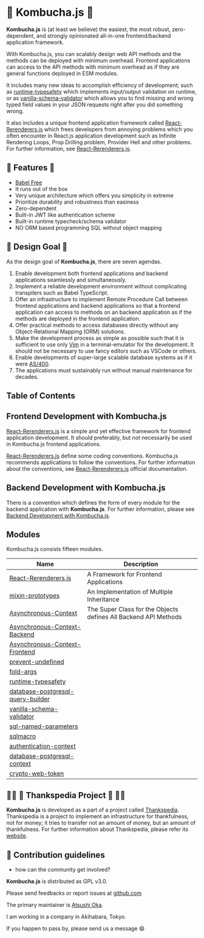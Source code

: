  🍵 Kombucha.js 🍵
===================

**Kombucha.js** is (at least we believe) the easiest, the most robust,
zero-dependent, and strongly opinionated all-in-one frontend/backend application
framework.

With Kombucha.js, you can scalably design web API methods and the methods can be
deployed with minimum overhead. Frontend applications can access to the API
methods with minimum overhead as if they are general functions deployed in ESM
modules.

It includes many new ideas to accomplish efficiency of development; such as
[runtime-typesafety][] which implements input/output validation on runtime, or
as [vanilla-schema-validator][] which allows you to find missing and wrong typed
field values in your JSON requests right after you did something wrong.

It also includes a unique frontend application framework called [React-Rerenderers.js][rerenderers]
which frees developers from annoying problems which you often encounter in
React.js application development such as Infinite Rendering Loops, Prop Drilling
problem, Provider Hell and other problems. For further information, see
[React-Rerenderers.js][rerenderers].

  🐶 Features 🐶
-----------------
- [Babel Free](https://art-deco.github.io/nodetools/babel-when-open-source-is-not-free-sofware.html)
- It runs out of the box
- Very unique architecture which offers you simplicity in extreme
- Prioritize durability and robustness than easiness
- Zero-dependent
- Built-in JWT like authentication scheme
- Built-in runtime typecheck/schema validator
- NO ORM based programming SQL without object mapping

 🗼 Design Goal 🗼
-------------------
As the design goal of **Kombucha.js**, there are seven agendas.

1. Enable development both frontend applications and backend applications
   seamlessly and simultaneously.
2. Implement a reliable development environment without complicating
   transpilers such as Babel TypeScript.
3. Offer an infrastructure to implement Remote Procedure Call between frontend
   applications and backend applications so that a frontend application can
   access to methods on an backend application as if    the methods are deployed
   in the frontend application.
4. Offer practical methods to access databases directly without any
   Object-Relational Mapping (ORM) solutions.
5. Make the development process as simple as possible such that it is
   sufficient to use only [Vim][] in a terminal-emulator for the development. It
   should not be necessary to use fancy editors such as VSCode or others.
6. Enable developments of super-large scalable database systems as if it were
   [AS/400](https://en.wikipedia.org/wiki/IBM_AS/400).
7. The applications must sustainably run without manual maintenance for
   decades.

[Vim]: https://www.vim.org/


 Table of Contents
------------------------------------

[TOC-BEGIN]: <> ""


[TOC-END]: <> ""
[TOC-COMMAND]: <> "r! cat profile/README.md | pandoc -s --toc --wrap=none  --from=markdown --to=markdown | sed -n '1,/^ *$/p'"


 Frontend Development with Kombucha.js
----------------------------------------

[React-Rerenderers.js][rerenderers] is a simple and yet effective framework for
frontend application development. It should preferably, but not necessarily be
used in Kombucha.js frontend applications.

[React-Rerenderers.js][rerenderers] define some coding conventions. Kombucha.js
recommends applications to follow the conventions. For further information
about the conventions, see [React-Rerenderers.js][rerenderers] official
documentation.

[frontend]: https://github.com/kombucha-js/.github/wiki/Frontend-Development


 Backend Development with Kombucha.js
---------------------------------------
There is a convention which defines the form of every module for the backend
application with **Kombucha.js**. For further information, please see [Backend Development with Kombucha.js][backend].

[backend]: https://github.com/kombucha-js/.github/wiki/Backend-Development


 Modules
------------------------------------

Kombucha.js consists fifteen modules.

| Name                                                                    | Description                                                            |
| ----------------------------------------------------------------------  | ----------------------------------                                     |
| [React-Rerenderers.js][react-rerenderers]                               | A Framework for Frontend Applications                                  |
| [mixin-prototypes][mixin-prototypes]                                    | An Implementation of Multiple Inheritance                              |
| [Asynchronous-Context][asynchronous-context]                            | The Super Class for the Objects defines All Backend API Methods        |
| [Asynchronous-Context-Backend][asynchronous-context-backend]            |                                                                        |
| [Asynchronous-Context-Frontend][asynchronous-context-frontend]          |                                                                        |
| [prevent-undefined][prevent-undefined]                                  |                                                                        |
| [fold-args][fold-args]                                                  |                                                                        |
| [runtime-typesafety][runtime-typesafety]                                |                                                                        |
| [database-postgresql-query-builder][database-postgresql-query-builder]  |                                                                        |
| [vanilla-schema-validator][vanilla-schema-validator]                    |                                                                        |
| [sql-named-parameters][sql-named-parameters]                            |                                                                        |
| [sqlmacro][sqlmacro]                                                    |                                                                        |
| [authentication-context][authentication-context]                        |                                                                        |
| [database-postgresql-context][database-postgresql-context]              |                                                                        |
| [crypto-web-token][crypto-web-token]                                    |                                                                        |


[rerenderers]:                       https://github.com/kombucha-js/react-rerenderers/
[react-rerenderers]:                 https://github.com/kombucha-js/react-rerenderers/
[asynchronous-context-backend]:      https://github.com/kombucha-js/asynchronous-context-backend/
[prevent-undefined]:                 https://github.com/kombucha-js/prevent-undefined/
[fold-args]:                         https://github.com/kombucha-js/fold-args/
[runtime-typesafety]:                https://github.com/kombucha-js/runtime-typesafety/
[database-postgresql-query-builder]: https://github.com/kombucha-js/database-postgresql-query-builder/
[vanilla-schema-validator]:          https://github.com/kombucha-js/vanilla-schema-validator/
[sql-named-parameters]:              https://github.com/kombucha-js/sql-named-parameters/
[sqlmacro]:                          https://github.com/kombucha-js/sqlmacro/
[mixin-prototypes]:                  https://github.com/kombucha-js/mixin-prototypes/
[authentication-context]:            https://github.com/kombucha-js/authentication-context/
[asynchronous-context]:              https://github.com/kombucha-js/asynchronous-context/
[database-postgresql-context]:       https://github.com/kombucha-js/database-postgresql-context/
[crypto-web-token]:                  https://github.com/kombucha-js/crypto-web-token/
[asynchronous-context-frontend]:     https://github.com/kombucha-js/asynchronous-context-frontend/
[randomcat]:                         https://github.com/kombucha-js/randomcat/
[beep]:                              https://github.com/kombucha-js/beep/

[LIST-COMMAND]: <> "gh repo list --json 'url' kombucha-js --jq '.[].url'"




  🙏🏿 🥰 Thankspedia Project 🥰 🙏🏻
----------------------------------------
**Kombucha.js** is developed as a part of a project called [Thankspedia][].
Thankspedia is a project to implement an infrastructure for thankfulness, not
for money; it tries to transfer not an amount of money, but an amount of
thankfulness. For further information about Thankspedia, please refer its
[website][Thankspedia].

[Thankspedia]: https://github.com/thankspedia/


🌈 Contribution guidelines
---------------------------------------------------------------
- how can the community get involved?

**Kombucha.js** is distributed as GPL v3.0.

Please send feedbacks or report issues at [github.com](https://github.com/kombucha-js)

The primary maintainer is [Atsushi Oka][ats4u].

I am working in a company in Akihabara, Tokyo.

If you happen to pass by, please send us a message 😄

[ats4u]: https://github.com/ats4u

<!--
**Here are some ideas to get you started:**
👩‍💻 Useful resources
---------------------------------------------------------------
 - where can the community find your docs? Is there anything else the community should know?
🙋‍♀️ A short introduction - what is your organization all about?
🌈 Contribution guidelines - how can the community get involved?
👩‍💻 Useful resources - where can the community find your docs? Is there anything else the community should know?
🍿 Fun facts - what does your team eat for breakfast?
🧙 Remember, you can do mighty things with the power of [Markdown](https://docs.github.com/github/writing-on-github/getting-started-with-writing-and-formatting-on-github/basic-writing-and-formatting-syntax)
-->
